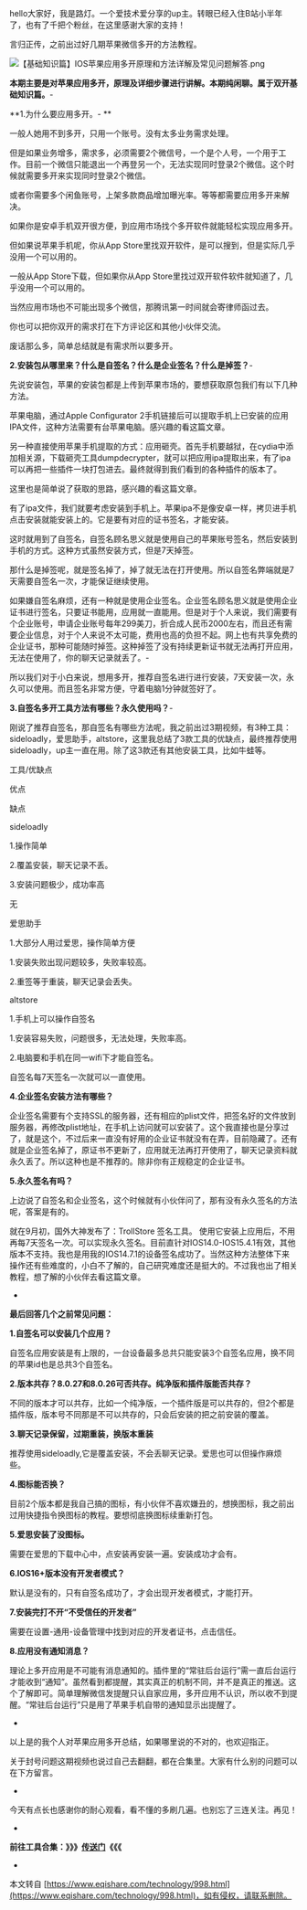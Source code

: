hello大家好，我是路灯。一个爱技术爱分享的up主。转眼已经入住B站小半年了，也有了千把个粉丝，在这里感谢大家的支持！

言归正传，之前出过好几期苹果微信多开的方法教程。

![【基础知识篇】IOS苹果应用多开原理和方法详解及常见问题解答.png](https://www.eqishare.com/zb_users/upload/2022/10/202210081665205106165069.png)

**本期主要是对苹果应用多开，原理及详细步骤进行讲解。本期纯闲聊。属于双开基础知识篇。**-

**1.为什么要应用多开。-
**

一般人她用不到多开，只用一个账号。没有太多业务需求处理。

但是如果业务增多，需求多，必须需要2个微信号，一个是个人号，一个用于工作。目前一个微信只能退出一个再登另一个，无法实现同时登录2个微信。这个时候就需要多开来实现同时登录2个微信。

或者你需要多个闲鱼账号，上架多款商品增加曝光率。等等都需要应用多开来解决。

如果你是安卓手机双开很方便，到应用市场找个多开软件就能轻松实现应用多开。

但如果说苹果手机呢，你从App Store里找双开软件，是可以搜到，但是实际几乎没用一个可以用的。

一般从App Store下载，但如果你从App Store里找过双开软件软件就知道了，几乎没用一个可以用的。

当然应用市场也不可能出现多个微信，那腾讯第一时间就会寄律师函过去。

你也可以把你双开的需求打在下方评论区和其他小伙伴交流。

废话那么多，简单总结就是有需求所以要多开。

**2.安装包从哪里来？什么是自签名？什么是企业签名？什么是掉签？**-

先说安装包，苹果的安装包都是上传到苹果市场的，要想获取原包我们有以下几种方法。

苹果电脑，通过Apple Configurator 2手机链接后可以提取手机上已安装的应用IPA文件，这种方法需要有台苹果电脑。感兴趣的看这篇文章。

另一种直接使用苹果手机提取的方式：应用砸壳。首先手机要越狱，在cydia中添加相关源，下载砸壳工具dumpdecrypter，就可以把应用ipa提取出来，有了ipa可以再把一些插件一块打包进去。最终就得到我们看到的各种插件的版本了。

这里也是简单说了获取的思路，感兴趣的看这篇文章。

有了ipa文件，我们就要考虑安装到手机上。苹果ipa不是像安卓一样，拷贝进手机点击安装就能安装上的。它是要有对应的证书签名，才能安装。

这时就用到了自签名，自签名顾名思义就是使用自己的苹果账号签名，然后安装到手机的方式。这种方式虽然安装方式，但是7天掉签。

那什么是掉签呢，就是签名掉了，掉了就无法在打开使用。所以自签名弊端就是7天需要自签名一次，才能保证继续使用。

如果嫌自签名麻烦，还有一种就是使用企业签名。企业签名顾名思义就是使用企业证书进行签名，只要证书能用，应用就一直能用。但是对于个人来说，我们需要有个企业账号，申请企业账号每年299美刀，折合成人民币2000左右，而且还有需要企业信息，对于个人来说不太可能，费用也高的负担不起。网上也有共享免费的企业证书，那种可能随时掉签。这种掉签了没有持续更新证书就无法再打开应用，无法在使用了，你的聊天记录就丢了。-

所以我们对于小白来说，想用多开，推荐自签名进行进行安装，7天安装一次，永久可以使用。而且签名非常方便，守着电脑1分钟就签好了。

**3.自签名多开工具方法有哪些？永久使用吗？**-

刚说了推荐自签名，那自签名有哪些方法呢，我之前出过3期视频，有3种工具：sideloadly，爱思助手，altstore，这里我总结了3款工具的优缺点，最终推荐使用sideloadly，up主一直在用。除了这3款还有其他安装工具，比如牛蛙等。

工具/优缺点

优点

缺点

sideloadly

1.操作简单

2.覆盖安装，聊天记录不丢。

3.安装问题极少，成功率高

无

爱思助手

1.大部分人用过爱思，操作简单方便

1.安装失败出现问题较多，失败率较高。

2.重签等于重装，聊天记录会丢失。

altstore

1.手机上可以操作自签名

1.安装容易失败，问题很多，无法处理，失败率高。

2.电脑要和手机在同一wifi下才能自签名。

自签名每7天签名一次就可以一直使用。

**4.企业签名安装方法有哪些？**

企业签名需要有个支持SSL的服务器，还有相应的plist文件，把签名好的文件放到服务器，再修改plist地址，在手机上访问就可以安装了。这个我直接也是分享过了，就是这个，不过后来一直没有好用的企业证书就没有在弄，目前隐藏了。还有就是企业签名掉了，原证书不更新了，应用就无法再打开使用了，聊天记录资料就永久丢了。所以这种也是不推荐的。除非你有正规稳定的企业证书。

**5.永久签名有吗？**

上边说了自签名和企业签名，这个时候就有小伙伴问了，那有没有永久签名的方法呢，答案是有的。

就在9月初，国外大神发布了：TrollStore 签名工具。 使用它安装上应用后，不用再每7天签名一次。可以实现永久签名。目前直针对IOS14.0-IOS15.4.1有效，其他版本不支持。我也是用我的IOS14.7.1的设备签名成功了。当然这种方法整体下来操作还有些难度的，小白不了解的，自己研究难度还是挺大的。不过我也出了相关教程，想了解的小伙伴去看这篇文章。

-

**最后回答几个之前常见问题：**

**1.自签名可以安装几个应用？**

自签名应用安装是有上限的，一台设备最多总共只能安装3个自签名应用，换不同的苹果id也是总共3个自签名。

**2.版本共存？8.0.27和8.0.26可否共存。纯净版和插件版能否共存？**

不同的版本才可以共存，比如一个纯净版，一个插件版是可以共存的，但2个都是插件版，版本号不同那是不可以共存的，只会后安装的把之前安装的覆盖。

**3.聊天记录保留，过期重装，换版本重装**

推荐使用sideloadly,它是覆盖安装，不会丢聊天记录。爱思也可以但操作麻烦些。

**4.图标能否换？**

目前2个版本都是我自己搞的图标，有小伙伴不喜欢嫌丑的，想换图标，我之前出过用快捷指令换图标的教程。要想彻底换图标续重新打包。

**5.爱思安装了没图标。**

需要在爱思的下载中心中，点安装再安装一遍。安装成功才会有。

**6.IOS16+版本没有开发者模式？**

默认是没有的，只有自签名成功了，才会出现开发者模式，才能打开。

**7.安装完打不开“不受信任的开发者”**

需要在设置-通用-设备管理中找到对应的开发者证书，点击信任。

**8.应用没有通知消息？**

理论上多开应用是不可能有消息通知的。插件里的“常驻后台运行”需一直后台运行才能收到“通知”。虽然看到都提醒，其实真正的机制不同，并不是真正的推送。这个了解即可。简单理解微信发提醒只认自家应用，多开应用不认识，所以收不到提醒。“常驻后台运行”只是用了苹果手机自带的通知显示出提醒了。

-

以上是的我个人对苹果应用多开总结，如果哪里说的不对的，也欢迎指正。

关于封号问题这期视频也说过自己去翻翻，都在合集里。大家有什么别的问题可以在下方留言。

-

今天有点长也感谢你的耐心观看，看不懂的多刷几遍。也别忘了三连关注。再见！

-

**前往工具合集：》》》**[**传送门**](https://www.eqishare.com/iphonewxdk.html)**《《《**

-

本文转自 [https://www.eqishare.com/technology/998.html](https://www.eqishare.com/technology/998.html)，如有侵权，请联系删除。